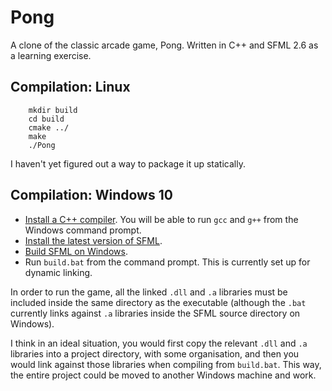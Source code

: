 # Pong

A clone of the classic arcade game, Pong. Written in C++ and SFML 2.6 as a learning exercise.

## Compilation: Linux

        mkdir build
        cd build
        cmake ../
        make
        ./Pong
        
I haven't yet figured out a way to package it up statically.

## Compilation: Windows 10

* [Install a C++ compiler](https://code.visualstudio.com/docs/cpp/config-mingw). You will be able to run `gcc` and `g++` from the Windows command prompt.
* [Install the latest version of SFML](https://www.sfml-dev.org/download/sfml/3.0.0).
* [Build SFML on Windows](https://www.sfml-dev.org/tutorials/3.0/getting-started/build-from-source).
* Run `build.bat` from the command prompt. This is currently set up for dynamic linking.

In order to run the game, all the linked `.dll` and `.a` libraries must be included
inside the same directory as the executable (although the `.bat` currently links
against `.a` libraries inside the SFML source directory on Windows).

I think in an ideal situation, you would first copy the relevant `.dll` and `.a`
libraries into a project directory, with some organisation, and then you would
link against those libraries when compiling from `build.bat`. This way, the entire
project could be moved to another Windows machine and work.

